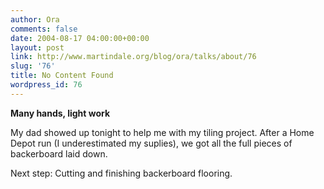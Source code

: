 ```yaml
---
author: Ora
comments: false
date: 2004-08-17 04:00:00+00:00
layout: post
link: http://www.martindale.org/blog/ora/talks/about/76
slug: '76'
title: No Content Found
wordpress_id: 76
---
```


**Many hands, light work**
  
My dad showed up tonight to help me with my tiling project. After a Home Depot run (I underestimated my suplies), we got all the full pieces of backerboard laid down.
  

  
Next step: Cutting and finishing backerboard flooring.
